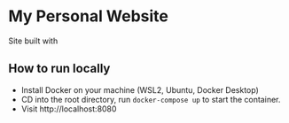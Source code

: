 # My Personal Website

Site built with

## How to run locally

- Install Docker on your machine (WSL2, Ubuntu, Docker Desktop)
- CD into the root directory, run `docker-compose up` to start the container.
- Visit http://localhost:8080
